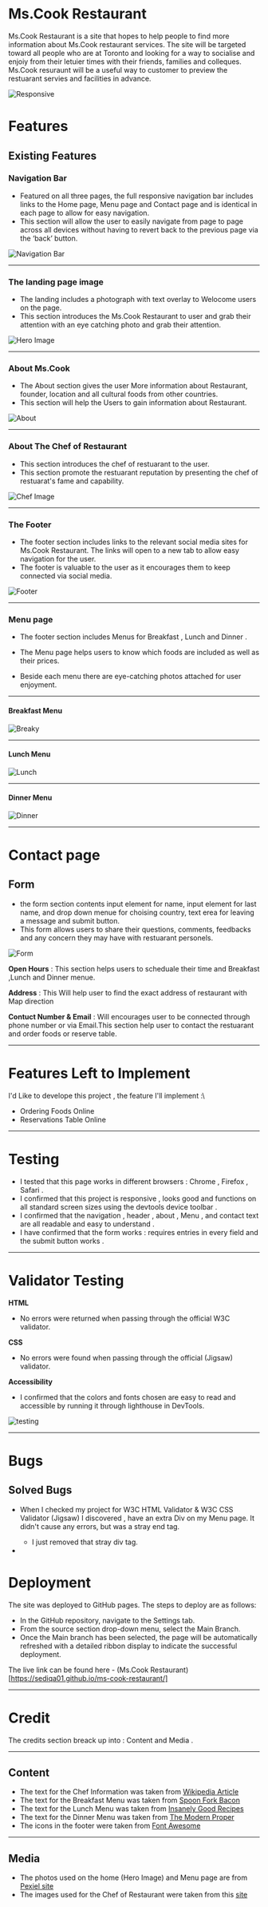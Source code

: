 # Ms.Cook Restaurant

Ms.Cook Restaurant is a site that hopes to help people to find more information about Ms.Cook restaurant services.
The site will be targeted toward all people who are at Toronto and looking for a way to socialise and enjoiy from their letuier times with their friends, families and colleques. Ms.Cook resuraunt will be a useful way to customer to preview the restuarant servies and facilities in advance.

![Responsive](./assets/readmeFolder/responsive.PNG)



 # Features

 ## Existing Features

 
   ### Navigation Bar

   - Featured on all three pages, the full responsive navigation bar includes links to the  Home page, Menu page and Contact page and is identical in each page to allow for easy navigation.
   - This section will allow the user to easily navigate from page to page across all devices without having to revert back to the previous page via the ‘back’ button.


![Navigation Bar](./assets/readmeFolder/navBar.PNG)


---


 ### The landing page image


   - The landing includes a photograph with text overlay to Welocome users on the page.
   - This section introduces the  Ms.Cook Restaurant to user and grab their attention with an eye catching photo and grab their attention.


![Hero Image](./assets/readmeFolder/hero-img.PNG)


---


 ### About Ms.Cook


   - The About section gives the user More information about Restaurant, founder, location and all cultural foods from other countries.
   - This section will help the Users to gain information about Restaurant.
       
![About](./assets/readmeFolder/about.PNG)



---

 ### About The Chef of Restaurant


   - This section introduces the chef of restuarant to the user.
   - This section promote the restuarant reputation by presenting the chef of restuarat's fame and capability.


![Chef Image](./assets/readmeFolder/chef.PNG)


---


### The Footer 


   - The footer section includes links to the relevant social media sites for Ms.Cook Restaurant.
    The links will open to a new tab to allow easy navigation for the user.
   - The footer is valuable to the user as it encourages them to keep connected via social media.
    
![Footer](./assets/readmeFolder/footer.PNG)


---


 ### Menu page 


   - The footer section includes Menus for Breakfast , Lunch and Dinner .

   - The Menu page helps users to know which foods are included as well as their prices.

   - Beside each menu there are eye-catching photos attached for user enjoyment. 

 ---


 #### Breakfast Menu

 ![Breaky](./assets/readmeFolder/breaky.PNG)


---


 #### Lunch Menu

 ![Lunch](./assets/readmeFolder/lunch.PNG)


---


 #### Dinner Menu

 ![Dinner](./assets/readmeFolder/dinner.PNG)

---


 # Contact page

   ## Form

  - the form section contents input element for name,  input element for last name, and drop down menue for choising country, text erea for leaving a message and submit button.
  - This form allows users to share their questions, comments, feedbacks and any concern they may have with restuarant personels.

  ![Form](./assets/readmeFolder/form.png)

  

   **Open Hours** : This section helps users to scheduale their time and Breakfast ,Lunch and Dinner menue.
 
   **Address**  : This Will help user to find the exact address of restaurant with Map direction 
  
   **Contuct Number & Email** : Will encourages user to be connected through phone number or via Email.This section help user to contact the restuarant and order foods or reserve table.

   

   ---

# Features Left to Implement

I'd Like to develope this project , the feature I'll implement :\

- Ordering Foods Online
- Reservations Table Online
 

---

# Testing

- I tested that this page works in different browsers : Chrome , Firefox , Safari . 
- I confirmed that this project is responsive , looks good and functions on all standard screen sizes using the devtools device toolbar .
- I confirmed that the navigation , header , about , Menu  , and contact text are all readable and easy to understand . 
- I have confirmed that the form works : requires entries in every field and the submit button works .

---

# Validator Testing


  **HTML**
   - No errors were returned when passing through the official W3C validator.

  **CSS**
   - No errors were found when passing through the official (Jigsaw) validator.
  
   **Accessibility**
   - I confirmed that the colors and fonts chosen are easy to read and accessible by running it through lighthouse in DevTools.

   ![testing](./assets/readmeFolder/testing.PNG)

---

 # Bugs

   ## Solved Bugs

  - When I checked  my project for W3C HTML Validator & W3C CSS Validator (Jigsaw)  I discovered , have an extra Div on my Menu page. It didn't cause any errors, but was a stray end tag.
    - I just removed that stray div tag.

  - 

  


# Deployment

The site was deployed to GitHub pages. The steps to deploy are as follows:

 - In the GitHub repository, navigate to the Settings tab.
 - From the source section drop-down menu, select the Main Branch.
 - Once the Main branch has been selected, the page will be automatically refreshed with a detailed ribbon display to indicate the successful deployment.


 The live link can be found here - (Ms.Cook Restaurant)[https://sediqa01.github.io/ms-cook-restaurant/]

---

 # Credit

   The credits section breack up into : Content and Media .

---

 ## Content
   
- The text for the Chef Information was taken from [Wikipedia Article](https://en.wikipedia.org/wiki/Lynn_Crawford)
- The text for the Breakfast Menu was taken from [Spoon Fork Bacon](https://www.spoonforkbacon.com) 
- The text for the Lunch Menu was taken from [Insanely Good Recipes](https://insanelygoodrecipes.com)  
- The text for the Dinner Menu was taken from [The Modern Proper](https://themodernproper.com) 
- The icons in the footer were taken from [Font Awesome](https://fontawesome.com/)


---
## Media

- The photos used on the home (Hero Image) and Menu page are from [Pexiel site](https://www.pexels.com/search/restaurant/)
- The images used for the Chef of Restaurant were taken from this [site](https://images.app.goo.gl/eJPuNcvyDYJ5BuBXA) 
